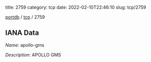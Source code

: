 title: 2759
category: tcp
date: 2022-02-10T22:46:10
slug: tcp/2759

[portdb](/) / [tcp](/category/tcp.html) / 2759


## IANA Data

_Name:_ apollo-gms

_Description:_ APOLLO GMS


